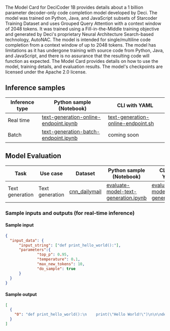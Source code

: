 The Model Card for DeciCoder 1B provides details about a 1 billion parameter decoder-only code completion model developed by Deci. The model was trained on Python, Java, and JavaScript subsets of Starcoder Training Dataset and uses Grouped Query Attention with a context window of 2048 tokens. It was trained using a Fill-in-the-Middle training objective and generated by Deci's proprietary Neural Architecture Search-based technology, AutoNAC. The model is intended for single/multiline code completion from a context window of up to 2048 tokens. The model has limitations as it has undergone training with source code from Python, Java, and JavaScript, and there is no assurance that the resulting code will function as expected. The Model Card provides details on how to use the model, training details, and evaluation results. The model's checkpoints are licensed under the Apache 2.0 license.


## **Inference samples**

Inference type|Python sample (Notebook)|CLI with YAML
|--|--|--|
Real time|<a href="https://aka.ms/azureml-infer-online-sdk-text-generation" target="_blank">text-generation-online-endpoint.ipynb</a>|<a href="https://aka.ms/azureml-infer-online-cli-text-generation" target="_blank">text-generation-online-endpoint.sh</a>
Batch |<a href="https://aka.ms/azureml-infer-batch-sdk-text-generation" target="_blank">text-generation-batch-endpoint.ipynb</a>| coming soon


## **Model Evaluation**

Task| Use case| Dataset| Python sample (Notebook)| CLI with YAML
|--|--|--|--|--|
Text generation | Text generation | <a href="https://huggingface.co/datasets/cnn_dailymail" target="_blank"> cnn_dailymail </a> | <a href="https://aka.ms/azureml-eval-sdk-text-generation/" target="_blank">evaluate-model-text-generation.ipynb</a> | <a href="https://aka.ms/azureml-eval-cli-text-generation/" target="_blank">evaluate-model-text-generation.yml</a>


### Sample inputs and outputs (for real-time inference)

#### Sample input
```json
{
  "input_data": {
      "input_string": ["def print_hello_world():"],
      "parameters":{   
              "top_p": 0.95,
              "temperature": 0.1,
              "max_new_tokens": 10,
              "do_sample": true
      }
  }
}
```

#### Sample output
```json
[
  {
    "0": "def print_hello_world():\n    print(\"Hello World!\")\n\n\ndef print"
  }
]
```
